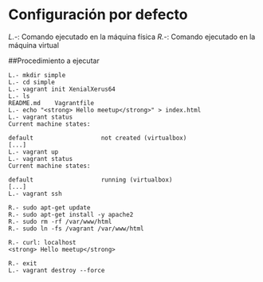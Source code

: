 # Configuración por defecto

_L.-_: Comando ejecutado en la máquina física
_R.-_: Comando ejecutado en la máquina virtual

##Procedimiento a ejecutar




```
L.- mkdir simple
L.- cd simple
L.- vagrant init XenialXerus64
L.- ls
README.md    Vagrantfile
L.- echo "<strong> Hello meetup</strong>" > index.html
L.- vagrant status
Current machine states:

default                   not created (virtualbox)
[...]
L.- vagrant up
L.- vagrant status
Current machine states:

default                   running (virtualbox)
[...]
L.- vagrant ssh

R.- sudo apt-get update 
R.- sudo apt-get install -y apache2
R.- sudo rm -rf /var/www/html
R.- sudo ln -fs /vagrant /var/www/html

R.- curl: localhost
<strong> Hello meetup</strong>

R.- exit
L.- vagrant destroy --force
```

